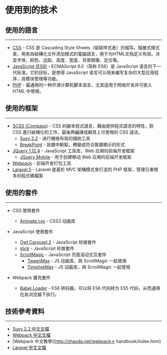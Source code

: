 # 使用到的技术

## 使用的語言
---

* [CSS](https://www.w3.org/Style/CSS/) - CSS 是 Cascading Style Sheets（级联样式表）的缩写。階層式樣式表，用來為結構化文件添加樣式的電腦語言，用于为HTML文档定义布局。涉及字体、颜色、边距、高度、宽度、背景图像、定位等。
* [JavaScript \(ES6\)](http://es6.ruanyifeng.com/) - ECMAScript 6.0（简称 ES6）是 JavaScript 语言的下一代标准。它的目标，是使得 JavaScript 语言可以用来编写复杂的大型应用程序，具模块管理等功能。
* [PHP](https://secure.php.net/) - 最通用的一种开源计算机脚本语言，尤其适用于网络开发并可嵌入 HTML 中使用。

## 使用的框架
---

* [SCSS \(Compass\)](http://compass-style.org/) - CSS 的腳本程式語言，藉由提供程式語言的特性，對 CSS 進行結構化的工作，最後再編譯成網頁上可使用的 CSS 語法。
  * [Susy 2.2](http://susy.oddbird.net/) - 进行栅格布局的辅助工具
  * [BreakPoint](http://breakpoint-sass.com/) - 設置中斷點，轉變成符合裝置顯示的形式
* [JQuery 1.12.4](https://jquery.com/) - JavaScript 工具库，Web 应用的前端开发框架
  * [JQuery Mobile](https://jquerymobile.com/) - 用于创建移动 Web 应用的前端开发框架
* [Webpack](https://webpack.github.io/) - 前端开发打包工具
* [Laravel 5](https://d.laravel-china.org/) - Laravel 是基於 MVC 架構模式來打造的 PHP 框架，管理日漸增多的程式碼檔案

## 使用的套件
---

* CSS 使用套件
  * [Animate.css](https://daneden.github.io/animate.css/) - CSS3 动画库
* JavaScript 使用套件
  * [Owl Carousel 2](https://owlcarousel2.github.io/OwlCarousel2/) - JavaScript 轮拨套件
  * [slick](http://kenwheeler.github.io/slick/) - JavaScript 轮拨套件
  * [ScrollMagic](http://scrollmagic.io/) - JavaScript 页面滚动交互套件
    * [TweenMax](https://greensock.com/docs/TweenMax) - JS 动画库，與 ScrollMagic 一起使用
    * [TimelineMax](https://greensock.com/docs/TimelineMax) - JS 动画库，與 ScrollMagic 一起使用

* Webpack 擴充套件
  * [Babel Loader](https://babeljs.io/) - ES6 转码器，可以将 ES6 代码转为 ES5 代码，从而通用在各浏览器下执行。

## 技術參考資料
---

* [Susy 2.2 中文文檔](https://www.w3cplus.com/preprocessor/susy-docs.html) 
* [Webpack 中文文檔](https://www.webpackjs.com/)
* [Webpack 中文教學](http://zhaoda.net/webpack-> handbook/index.html)
* [Laravel 中文文檔](https://docs.golaravel.com/docs/5.0/installation/)



